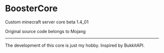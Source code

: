 # BoosterCore
Custom minecraft server core beta 1.4_01

Original source code belongs to Mojang

---
The development of this core is just my hobby. 
Inspired by BukkitAPI.
